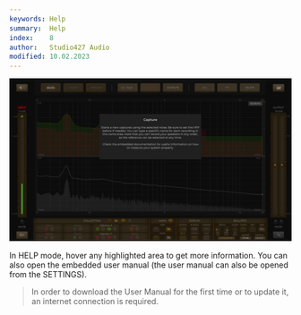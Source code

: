 ```yaml
---
keywords: Help
summary:  Help
index:    8
author:   Studio427 Audio
modified: 10.02.2023
---
```


![help_panel](https://github.com/ustk/Align-IT_Documentation/blob/master/images/help_panel.png?raw=true)

In HELP mode, hover any highlighted area to get more information.
You can also open the embedded user manual (the user manual can also be opened from the SETTINGS).

> In order to download the User Manual for the first time or to update it, an internet connection is required.